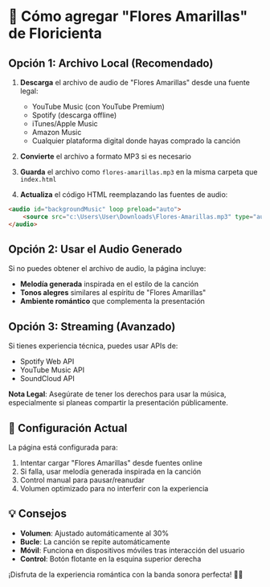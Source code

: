 # 🎵 Cómo agregar "Flores Amarillas" de Floricienta

## Opción 1: Archivo Local (Recomendado)

1. **Descarga** el archivo de audio de "Flores Amarillas" desde una fuente legal:
   - YouTube Music (con YouTube Premium)
   - Spotify (descarga offline)
   - iTunes/Apple Music
   - Amazon Music
   - Cualquier plataforma digital donde hayas comprado la canción

2. **Convierte** el archivo a formato MP3 si es necesario

3. **Guarda** el archivo como `flores-amarillas.mp3` en la misma carpeta que `index.html`

4. **Actualiza** el código HTML reemplazando las fuentes de audio:

```html
<audio id="backgroundMusic" loop preload="auto">
    <source src="c:\Users\User\Downloads\Flores-Amarillas.mp3" type="audio/mpeg">
</audio>
```

## Opción 2: Usar el Audio Generado

Si no puedes obtener el archivo de audio, la página incluye:
- **Melodía generada** inspirada en el estilo de la canción
- **Tonos alegres** similares al espíritu de "Flores Amarillas"
- **Ambiente romántico** que complementa la presentación

## Opción 3: Streaming (Avanzado)

Si tienes experiencia técnica, puedes usar APIs de:
- Spotify Web API
- YouTube Music API
- SoundCloud API

**Nota Legal**: Asegúrate de tener los derechos para usar la música, especialmente si planeas compartir la presentación públicamente.

## 🎼 Configuración Actual

La página está configurada para:
1. Intentar cargar "Flores Amarillas" desde fuentes online
2. Si falla, usar melodía generada inspirada en la canción
3. Control manual para pausar/reanudar
4. Volumen optimizado para no interferir con la experiencia

## 💡 Consejos

- **Volumen**: Ajustado automáticamente al 30%
- **Bucle**: La canción se repite automáticamente
- **Móvil**: Funciona en dispositivos móviles tras interacción del usuario
- **Control**: Botón flotante en la esquina superior derecha

¡Disfruta de la experiencia romántica con la banda sonora perfecta! 🌻💛